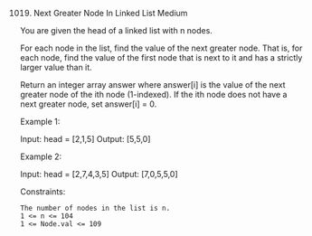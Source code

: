 1019. Next Greater Node In Linked List
Medium

You are given the head of a linked list with n nodes.

For each node in the list, find the value of the next greater node. That is, for each node, find the value of the first node that is next to it and has a strictly larger value than it.

Return an integer array answer where answer[i] is the value of the next greater node of the ith node (1-indexed). If the ith node does not have a next greater node, set answer[i] = 0.

 

Example 1:

Input: head = [2,1,5]
Output: [5,5,0]

Example 2:

Input: head = [2,7,4,3,5]
Output: [7,0,5,5,0]

 

Constraints:

    The number of nodes in the list is n.
    1 <= n <= 104
    1 <= Node.val <= 109


